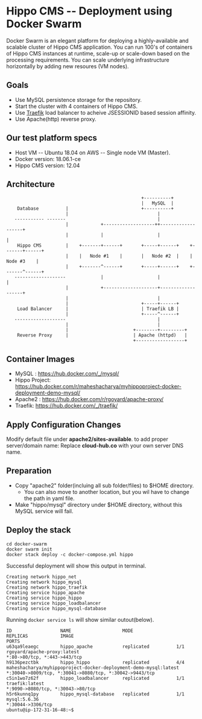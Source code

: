 # Hippo CMS -- Deployment using Docker Swarm
Docker Swarm is an elegant platform for deploying a highly-available  and scalable cluster of Hippo CMS application. You can run 100's of containers of Hippo CMS instances at runtime, scale-up or scale-down based on the processing requirements. You can scale underlying infrastructure horizontally by adding new resoures (VM nodes). 

Goals
-----
* Use MySQL persistence storage for the repository.
* Start the cluster with 4 containers of Hippo CMS.
* Use [Traefik](https://traefik.io/) load balancer to acheive JSESSIONID based session affinity.
* Use Apache(http) reverse proxy.

Our test platform specs
---

* Host VM -- Ubuntu 18.04 on AWS -- Single node VM (Master). 
* Docker version: 18.06.1-ce
* Hippo CMS version: 12.04


Architecture
------------
```
                                                  +----------+
                                                  |   MySQL  |
    Database          |                           +----------+
                      |                                 |
   ----------- -------                                  |
                      |            +-------------------++-------------------+
                      |            |                    |                   |
    Hippo CMS         |    +-------+------+       +-----+------+    +-------+------+
                      |    |   Node #1    |       |   Node #2  |    |   Node #3    |
                      |    +-------^------+       +-----+------+    +-------^------+
   -------------------             |                    |                   |
                      |            +--------------------+-------------------+
                      |                                 |
                      |                           +-----+------+
    Load Balancer     |                           | Traefik LB |
                      |                           +-----^------+
   -------------------                                  |
                      |                                 |
                      |                        +--------+---------+
    Reverse Proxy     |                        | Apache (httpd)   |
                                               +------------------+
```
Container Images
------------------

* MySQL : https://hub.docker.com/_/mysql/
* Hippo Project: https://hub.docker.com/r/maheshacharya/myhippoproject-docker-deployment-demo-mysql/
* Apache2 : https://hub.docker.com/r/rgoyard/apache-proxy/
* Traefik: https://hub.docker.com/_/traefik/

Apply Configuration Changes
---------------------------
Modify default file under **apache2/sites-available**. to add proper server/domain name: Replace **cloud-hub.co** with your own server DNS name.

Preparation
-----------
* Copy "apache2" folder(incluing all sub folder/files) to $HOME directory. 
    * You can also move to another location, but you wil have to change the path in yaml file. 
* Make "hippo/mysql" directory under $HOME directory, without this MySQL service will fail. 


Deploy the stack
-----------------
```
cd docker-swarm
docker swarm init
docker stack deploy -c docker-compose.yml hippo
```

Successful deployment will show this output in terminal.
```
Creating network hippo_net
Creating network hippo_mysql
Creating network hippo_traefik
Creating service hippo_apache
Creating service hippo_hippo
Creating service hippo_loadbalancer
Creating service hippo_mysql-database
```
Running ```docker service ls``` will show similar outout(below).
```
ID                  NAME                   MODE                REPLICAS            IMAGE                                                              PORTS
u63qa9leaegc        hippo_apache           replicated          1/1                 rgoyard/apache-proxy:latest                                        *:80->80/tcp, *:443->443/tcp
h9136pezctbk        hippo_hippo            replicated          4/4                 maheshacharya/myhippoproject-docker-deployment-demo-mysql:latest   *:30040->8009/tcp, *:30041->8080/tcp, *:30042->9443/tcp
c5in1wo7z62f        hippo_loadbalancer     replicated          1/1                 traefik:latest                                                     *:9090->8080/tcp, *:30043->80/tcp
h5r6kunnq1py        hippo_mysql-database   replicated          1/1                 mysql:5.6.36                                                       *:30044->3306/tcp
ubuntu@ip-172-31-16-48:~$ 
```
